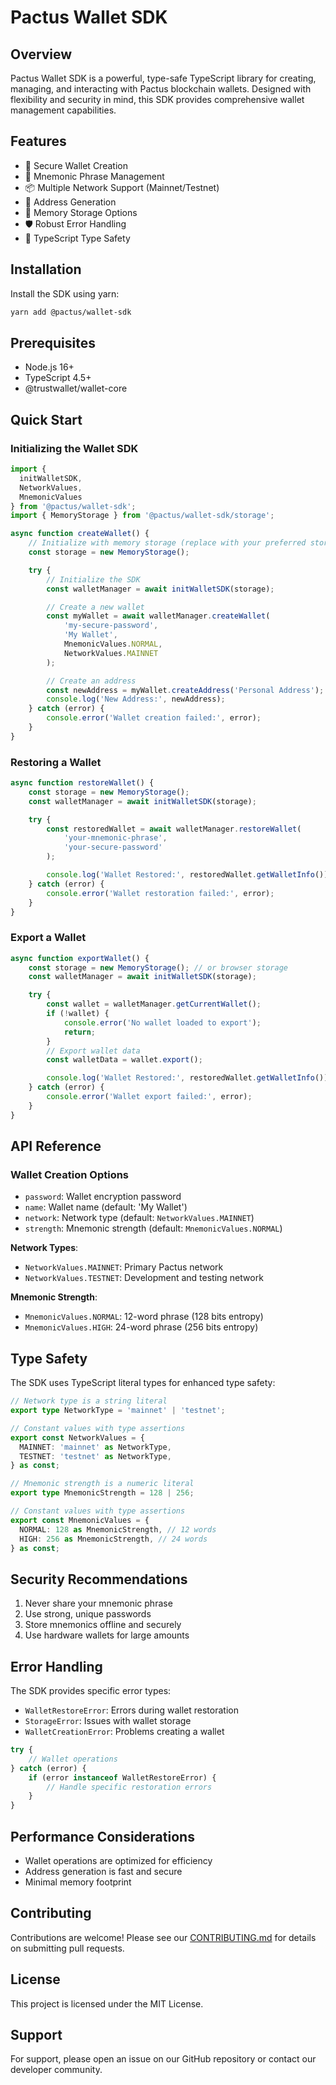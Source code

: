 # Pactus Wallet SDK

## Overview

Pactus Wallet SDK is a powerful, type-safe TypeScript library for creating, managing, and
interacting with Pactus blockchain wallets. Designed with flexibility and security in mind, this SDK
provides comprehensive wallet management capabilities.

## Features

-   🔐 Secure Wallet Creation
-   🔑 Mnemonic Phrase Management
-   📦 Multiple Network Support (Mainnet/Testnet)
-   🔢 Address Generation
-   💾 Memory Storage Options
-   🛡️ Robust Error Handling
-   📘 TypeScript Type Safety

## Installation

Install the SDK using yarn:

```bash
yarn add @pactus/wallet-sdk
```

## Prerequisites

-   Node.js 16+
-   TypeScript 4.5+
-   @trustwallet/wallet-core

## Quick Start

### Initializing the Wallet SDK

```typescript
import { 
  initWalletSDK, 
  NetworkValues, 
  MnemonicValues 
} from '@pactus/wallet-sdk';
import { MemoryStorage } from '@pactus/wallet-sdk/storage';

async function createWallet() {
    // Initialize with memory storage (replace with your preferred storage)
    const storage = new MemoryStorage();

    try {
        // Initialize the SDK
        const walletManager = await initWalletSDK(storage);

        // Create a new wallet
        const myWallet = await walletManager.createWallet(
            'my-secure-password',
            'My Wallet',
            MnemonicValues.NORMAL,
            NetworkValues.MAINNET
        );

        // Create an address
        const newAddress = myWallet.createAddress('Personal Address');
        console.log('New Address:', newAddress);
    } catch (error) {
        console.error('Wallet creation failed:', error);
    }
}
```

### Restoring a Wallet

```typescript
async function restoreWallet() {
    const storage = new MemoryStorage();
    const walletManager = await initWalletSDK(storage);

    try {
        const restoredWallet = await walletManager.restoreWallet(
            'your-mnemonic-phrase',
            'your-secure-password'
        );

        console.log('Wallet Restored:', restoredWallet.getWalletInfo());
    } catch (error) {
        console.error('Wallet restoration failed:', error);
    }
}
```

### Export a Wallet

```typescript
async function exportWallet() {
    const storage = new MemoryStorage(); // or browser storage
    const walletManager = await initWalletSDK(storage);

    try {
        const wallet = walletManager.getCurrentWallet();
        if (!wallet) {
            console.error('No wallet loaded to export');
            return;
        }
        // Export wallet data
        const walletData = wallet.export();

        console.log('Wallet Restored:', restoredWallet.getWalletInfo());
    } catch (error) {
        console.error('Wallet export failed:', error);
    }
}
```

## API Reference

### Wallet Creation Options

-   `password`: Wallet encryption password
-   `name`: Wallet name (default: 'My Wallet')
-   `network`: Network type (default: `NetworkValues.MAINNET`)
-   `strength`: Mnemonic strength (default: `MnemonicValues.NORMAL`)

**Network Types**:
-   `NetworkValues.MAINNET`: Primary Pactus network
-   `NetworkValues.TESTNET`: Development and testing network

**Mnemonic Strength**:
-   `MnemonicValues.NORMAL`: 12-word phrase (128 bits entropy)
-   `MnemonicValues.HIGH`: 24-word phrase (256 bits entropy)

## Type Safety

The SDK uses TypeScript literal types for enhanced type safety:

```typescript
// Network type is a string literal
export type NetworkType = 'mainnet' | 'testnet';

// Constant values with type assertions
export const NetworkValues = {
  MAINNET: 'mainnet' as NetworkType,
  TESTNET: 'testnet' as NetworkType,
} as const;

// Mnemonic strength is a numeric literal
export type MnemonicStrength = 128 | 256;

// Constant values with type assertions
export const MnemonicValues = {
  NORMAL: 128 as MnemonicStrength, // 12 words
  HIGH: 256 as MnemonicStrength, // 24 words
} as const;
```

## Security Recommendations

1. Never share your mnemonic phrase
2. Use strong, unique passwords
3. Store mnemonics offline and securely
4. Use hardware wallets for large amounts

## Error Handling

The SDK provides specific error types:

-   `WalletRestoreError`: Errors during wallet restoration
-   `StorageError`: Issues with wallet storage
-   `WalletCreationError`: Problems creating a wallet

```typescript
try {
    // Wallet operations
} catch (error) {
    if (error instanceof WalletRestoreError) {
        // Handle specific restoration errors
    }
}
```

## Performance Considerations

-   Wallet operations are optimized for efficiency
-   Address generation is fast and secure
-   Minimal memory footprint

## Contributing

Contributions are welcome! Please see our [CONTRIBUTING.md](CONTRIBUTING.md) for details on
submitting pull requests.

## License

This project is licensed under the MIT License.

## Support

For support, please open an issue on our GitHub repository or contact our developer community.
